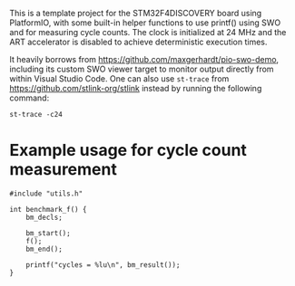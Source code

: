This is a template project for the STM32F4DISCOVERY board using PlatformIO,
with some built-in helper functions to use printf() using SWO and for
measuring cycle counts. The clock is initialized at 24 MHz and the ART
accelerator is disabled to achieve deterministic execution times.

It heavily borrows from https://github.com/maxgerhardt/pio-swo-demo,
including its custom SWO viewer target to monitor output directly from
within Visual Studio Code. One can also use `st-trace` from
https://github.com/stlink-org/stlink instead by running the following
command:

`st-trace -c24`

# Example usage for cycle count measurement

```
#include "utils.h"

int benchmark_f() {
    bm_decls;

    bm_start();
    f();
    bm_end();

    printf("cycles = %lu\n", bm_result());
}
```
